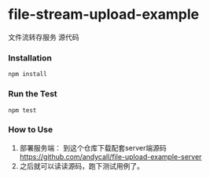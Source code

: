 # file-stream-upload-example
文件流转存服务 源代码

### Installation
```
npm install
```

### Run the Test

```
npm test
```

### How to Use

1. 部署服务端： 到这个仓库下载配套server端源码 https://github.com/andycall/file-upload-example-server
2. 之后就可以读读源码，跑下测试用例了。